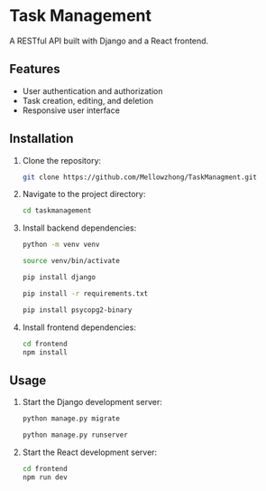# Task Management

A RESTful API built with Django and a React frontend.

## Features

- User authentication and authorization
- Task creation, editing, and deletion
- Responsive user interface

## Installation

1. Clone the repository:
    ```bash
    git clone https://github.com/Mellowzhong/TaskManagment.git
    ```
2. Navigate to the project directory:
    ```bash
    cd taskmanagement
    ```
3. Install backend dependencies:
    ```bash
    python -m venv venv
    ```
    ```bash
    source venv/bin/activate
    ```

    ```bash
    pip install django
    ```

    ```bash
    pip install -r requirements.txt
    ```
    ```bash
    pip install psycopg2-binary
    ```
4. Install frontend dependencies:
    ```bash
    cd frontend
    npm install
    ```

## Usage

1. Start the Django development server:
    ```bash
    python manage.py migrate
    ```

    ```bash
    python manage.py runserver
    ```
2. Start the React development server:
    ```bash
    cd frontend
    npm run dev
    ```